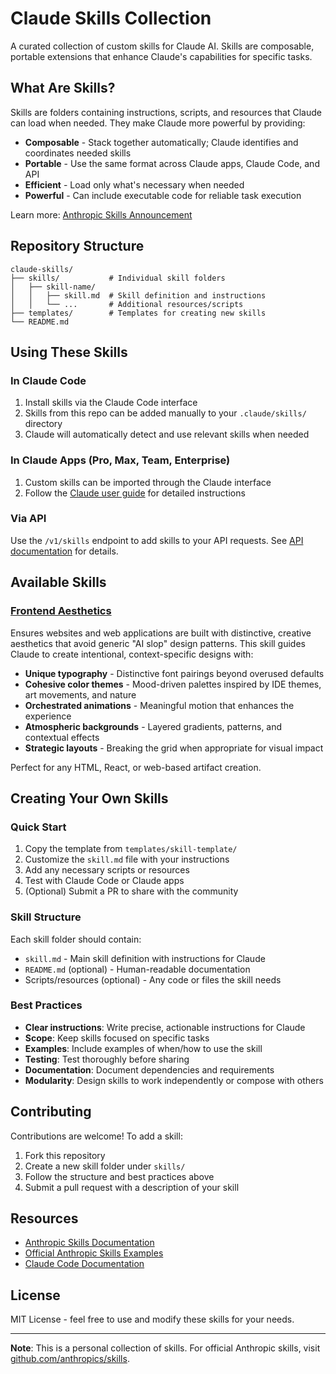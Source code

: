 # Claude Skills Collection

A curated collection of custom skills for Claude AI. Skills are composable, portable extensions that enhance Claude's capabilities for specific tasks.

## What Are Skills?

Skills are folders containing instructions, scripts, and resources that Claude can load when needed. They make Claude more powerful by providing:

- **Composable** - Stack together automatically; Claude identifies and coordinates needed skills
- **Portable** - Use the same format across Claude apps, Claude Code, and API
- **Efficient** - Load only what's necessary when needed
- **Powerful** - Can include executable code for reliable task execution

Learn more: [Anthropic Skills Announcement](https://www.anthropic.com/news/skills)

## Repository Structure

```
claude-skills/
├── skills/           # Individual skill folders
│   ├── skill-name/
│   │   ├── skill.md  # Skill definition and instructions
│   │   └── ...       # Additional resources/scripts
├── templates/        # Templates for creating new skills
└── README.md
```

## Using These Skills

### In Claude Code

1. Install skills via the Claude Code interface
2. Skills from this repo can be added manually to your `.claude/skills/` directory
3. Claude will automatically detect and use relevant skills when needed

### In Claude Apps (Pro, Max, Team, Enterprise)

1. Custom skills can be imported through the Claude interface
2. Follow the [Claude user guide](https://support.anthropic.com/) for detailed instructions

### Via API

Use the `/v1/skills` endpoint to add skills to your API requests. See [API documentation](https://docs.claude.com/en/docs/agents-and-tools/agent-skills/overview) for details.

## Available Skills

### [Frontend Aesthetics](skills/frontend-aesthetics/)
Ensures websites and web applications are built with distinctive, creative aesthetics that avoid generic "AI slop" design patterns. This skill guides Claude to create intentional, context-specific designs with:

- **Unique typography** - Distinctive font pairings beyond overused defaults
- **Cohesive color themes** - Mood-driven palettes inspired by IDE themes, art movements, and nature
- **Orchestrated animations** - Meaningful motion that enhances the experience
- **Atmospheric backgrounds** - Layered gradients, patterns, and contextual effects
- **Strategic layouts** - Breaking the grid when appropriate for visual impact

Perfect for any HTML, React, or web-based artifact creation.

## Creating Your Own Skills

### Quick Start

1. Copy the template from `templates/skill-template/`
2. Customize the `skill.md` file with your instructions
3. Add any necessary scripts or resources
4. Test with Claude Code or Claude apps
5. (Optional) Submit a PR to share with the community

### Skill Structure

Each skill folder should contain:

- `skill.md` - Main skill definition with instructions for Claude
- `README.md` (optional) - Human-readable documentation
- Scripts/resources (optional) - Any code or files the skill needs

### Best Practices

- **Clear instructions**: Write precise, actionable instructions for Claude
- **Scope**: Keep skills focused on specific tasks
- **Examples**: Include examples of when/how to use the skill
- **Testing**: Test thoroughly before sharing
- **Documentation**: Document dependencies and requirements
- **Modularity**: Design skills to work independently or compose with others

## Contributing

Contributions are welcome! To add a skill:

1. Fork this repository
2. Create a new skill folder under `skills/`
3. Follow the structure and best practices above
4. Submit a pull request with a description of your skill

## Resources

- [Anthropic Skills Documentation](https://docs.claude.com/en/docs/agents-and-tools/agent-skills/overview)
- [Official Anthropic Skills Examples](https://github.com/anthropics/skills)
- [Claude Code Documentation](https://docs.claude.com/en/docs/claude-code)

## License

MIT License - feel free to use and modify these skills for your needs.

---

**Note**: This is a personal collection of skills. For official Anthropic skills, visit [github.com/anthropics/skills](https://github.com/anthropics/skills).
